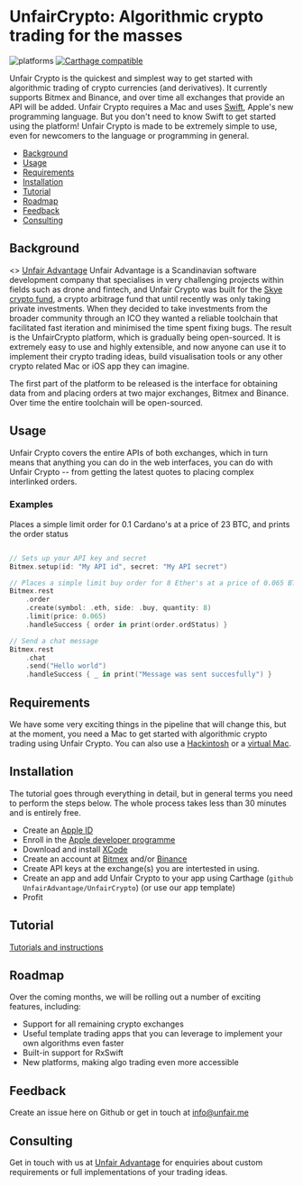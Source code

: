 UnfairCrypto: Algorithmic crypto trading for the masses
======

![platforms](https://img.shields.io/badge/platforms-iOS%20%7C%20macOS-333333.svg) [![Carthage compatible](https://img.shields.io/badge/Carthage-compatible-4BC51D.svg?style=flat)](https://github.com/Carthage/Carthage)

Unfair Crypto is the quickest and simplest way to get started with algorithmic trading of crypto currencies (and derivatives). It currently supports Bitmex and Binance, and over time all exchanges that provide an API will be added. Unfair Crypto requires a Mac and uses [Swift](https://developer.apple.com/swift/), Apple's new programming language. But you don't need to know Swift to get started using the platform! Unfair Crypto is made to be extremely simple to use, even for newcomers to the language or programming in general.

* [Background](#background)
* [Usage](#usage)
* [Requirements](#requirements)
* [Installation](#installation)
* [Tutorial](#tutorial)
* [Roadmap](#roadmap)
* [Feedback](#feedback)
* [Consulting](#consulting)

## Background

<> [Unfair Advantage](https://unfair.me)
Unfair Advantage is a Scandinavian software development company that specialises in very challenging projects within fields such as drone and fintech, and Unfair Crypto was built for the [Skye crypto fund](https://skyecrypto.com), a crypto arbitrage fund that until recently was only taking private investments. When they decided to take investments from the broader community through an ICO they wanted a reliable toolchain that facilitated fast iteration and minimised the time spent fixing bugs. The result is the UnfairCrypto platform, which is gradually being open-sourced. It is extremely easy to use and highly extensible, and now anyone can use it to implement their crypto trading ideas, build visualisation tools or any other crypto related Mac or iOS app they can imagine.

The first part of the platform to be released is the interface for obtaining data from and placing orders at two major exchanges, Bitmex and Binance. Over time the entire toolchain will be open-sourced.

## Usage

Unfair Crypto covers the entire APIs of both exchanges, which in turn means that anything you can do in the web interfaces, you can do with Unfair Crypto -- from getting the latest quotes to placing complex interlinked orders.

### Examples

Places a simple limit order for 0.1 Cardano's at a price of 23 BTC, and prints the order status

```swift

// Sets up your API key and secret
Bitmex.setup(id: "My API id", secret: "My API secret")

// Places a simple limit buy order for 8 Ether's at a price of 0.065 BTC, and prints the order status
Bitmex.rest
    .order
    .create(symbol: .eth, side: .buy, quantity: 8)
    .limit(price: 0.065)
    .handleSuccess { order in print(order.ordStatus) }

// Send a chat message
Bitmex.rest
    .chat
    .send("Hello world")
    .handleSuccess { _ in print("Message was sent succesfully") }
```

## Requirements
We have some very exciting things in the pipeline that will change this, but at the moment, you need a Mac to get started with algorithmic crypto trading using Unfair Crypto. You can also use a [Hackintosh](https://hackintosh.com/) or a [virtual Mac](https://techsviewer.com/install-macos-high-sierra-vmware-windows/).

## Installation

The tutorial goes through everything in detail, but in general terms you need to perform the steps below. The whole process takes less than 30 minutes and is entirely free.

* Create an [Apple ID](https://appleid.apple.com)
* Enroll in the [Apple developer programme](https://developer.apple.com/programs/enroll/)
* Download and install [XCode](https://developer.apple.com/xcode/)
* Create an account at [Bitmex](https://www.bitmex.com) and/or [Binance](https://www.binance.com/)
* Create API keys at the exchange(s) you are intertested in using.
* Create an app and add Unfair Crypto to your app using Carthage (`github UnfairAdvantage/UnfairCrypto`) (or use our app template)
* Profit

## Tutorial

[Tutorials and instructions](Tutorial)

## Roadmap

Over the coming months, we will be rolling out a number of exciting features, including:

* Support for all remaining crypto exchanges
* Useful template trading apps that you can leverage to implement your own algorithms even faster
* Built-in support for RxSwift
* New platforms, making algo trading even more accessible

## Feedback

Create an issue here on Github or get in touch at info@unfair.me

## Consulting

Get in touch with us at [Unfair Advantage](hhtps://unfair.me) for enquiries about custom requirements or full implementations of your trading ideas.
